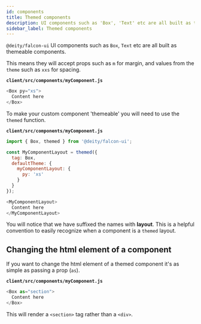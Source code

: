 ```yaml
---
id: components
title: Themed components
description: UI components such as 'Box', 'Text' etc are all built as themeable components.
sidebar_label: Themed components
---
```


`@deity/falcon-ui` UI components such as `Box`, `Text` etc are all built as themeable components.

This means they will accept props such as `m` for margin, and values from the `theme` such as `xxs` for spacing.

**`client/src/components/myComponent.js`**
```js
<Box py="xs">
  Content here
</Box>
```

To make your custom component 'themeable' you will need to use the `themed` function.

**`client/src/components/myComponent.js`**
```js
import { Box, themed } from '@deity/falcon-ui';

const MyComponentLayout = themed({
  tag: Box,
  defaultTheme: {
    myComponentLayout: {
      py: 'xs'
    }
  }
});

<MyComponentLayout>
  Content here
</MyComponentLayout>
```

You will notice that we have suffixed the names with **layout**. This is a helpful convention to easily recognize when a component is a `themed` layout.

## Changing the html element of a component

If you want to change the html element of a themed component it's as simple as passing a prop (`as`).

**`client/src/components/myComponent.js`**
```js
<Box as="section">
  Content here
</Box>
```

This will render a `<section>` tag rather than a `<div>`.
